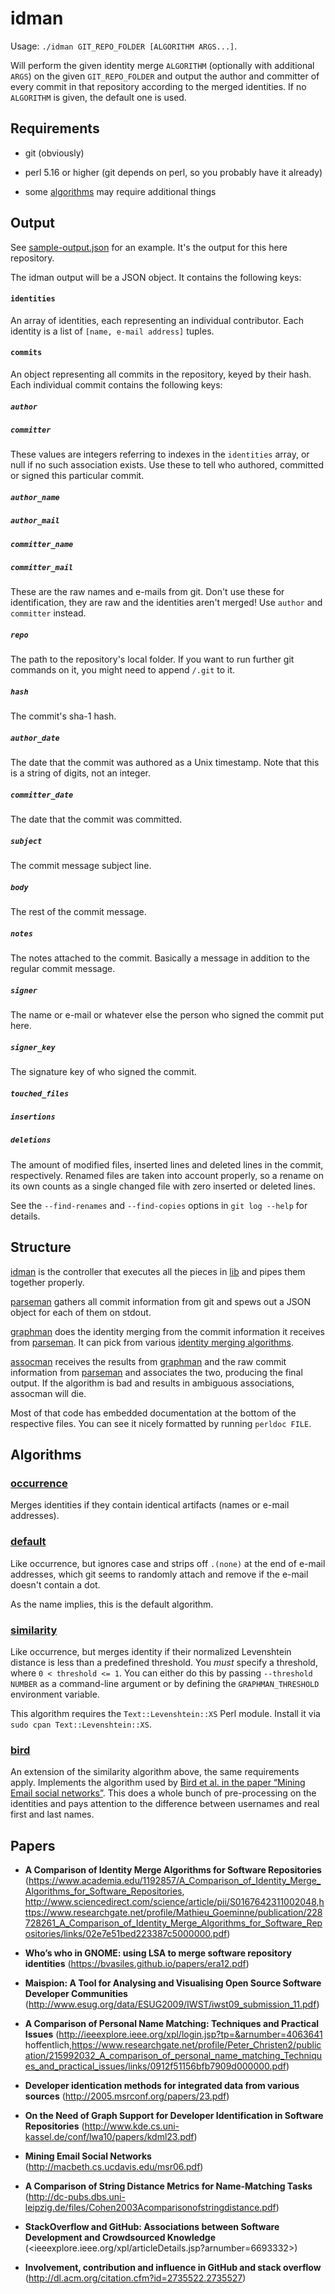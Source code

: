 # idman

Usage: `./idman GIT_REPO_FOLDER [ALGORITHM ARGS...]`.

Will perform the given identity merge `ALGORITHM` (optionally with additional
`ARGS`) on the given `GIT_REPO_FOLDER` and output the author and committer of
every commit in that repository according to the merged identities. If no
`ALGORITHM` is given, the default one is used.


## Requirements

* git (obviously)

* perl 5.16 or higher (git depends on perl, so you probably have it already)

* some [algorithms](#algorithms) may require additional things


## Output

See [sample-output.json](sample-output.json) for an example. It's the output
for this here repository.

The idman output will be a JSON object. It contains the following keys:

#### `identities`

An array of identities, each representing an individual contributor. Each
identity is a list of `[name, e-mail address]` tuples.

#### `commits`

An object representing all commits in the repository, keyed by their hash. Each
individual commit contains the following keys:

##### `author`

##### `committer`

These values are integers referring to indexes in the `identities` array, or
null if no such association exists. Use these to tell who authored, committed
or signed this particular commit.

##### `author_name`

##### `author_mail`

##### `committer_name`

##### `committer_mail`

These are the raw names and e-mails from git. Don't use these for
identification, they are raw and the identities aren't merged! Use `author` and
`committer` instead.

##### `repo`

The path to the repository's local folder. If you want to run further git
commands on it, you might need to append `/.git` to it.

##### `hash`

The commit's sha-1 hash.

##### `author_date`

The date that the commit was authored as a Unix timestamp. Note that this is a
string of digits, not an integer.

##### `committer_date`

The date that the commit was committed.

##### `subject`

The commit message subject line.

##### `body`

The rest of the commit message.

##### `notes`

The notes attached to the commit. Basically a message in addition to the
regular commit message.

##### `signer`

The name or e-mail or whatever else the person who signed the commit put here.

##### `signer_key`

The signature key of who signed the commit.

##### `touched_files`

##### `insertions`

##### `deletions`

The amount of modified files, inserted lines and deleted lines in the commit,
respectively. Renamed files are taken into account properly, so a rename on
its own counts as a single changed file with zero inserted or deleted lines.

See the `--find-renames` and `--find-copies` options in `git log --help` for
details.


## Structure

[idman](idman) is the controller that executes all the pieces in [lib](lib) and
pipes them together properly.

[parseman](lib/parseman) gathers all commit information from git and spews out
a JSON object for each of them on stdout.

[graphman](lib/graphman) does the identity merging from the commit information
it receives from [parseman](lib/parseman). It can pick from various [identity
merging algorithms](lib/Graph/Man/Algorithm).

[assocman](lib/assocman) receives the results from [graphman](lib/graphman) and
the raw commit information from [parseman](lib/parseman) and associates the
two, producing the final output. If the algorithm is bad and results in
ambiguous associations, assocman will die.

Most of that code has embedded documentation at the bottom of the respective
files. You can see it nicely formatted by running `perldoc FILE`.


## Algorithms

### [occurrence](lib/Graph/Man/Algorithm/Occurrence.pm)

Merges identities if they contain identical artifacts (names or e-mail
addresses).

### [default](lib/Graph/Man/Algorithm/Default.pm)

Like occurrence, but ignores case and strips off `.(none)` at the end of e-mail
addresses, which git seems to randomly attach and remove if the e-mail doesn't
contain a dot.

As the name implies, this is the default algorithm.

### [similarity](lib/Graph/Man/Algorithm/Similarity.pm)

Like occurrence, but merges identity if their normalized Levenshtein distance
is less than a predefined threshold. You *must* specify a threshold, where `0 <
threshold <= 1`. You can either do this by passing `--threshold NUMBER` as a
command-line argument or by defining the `GRAPHMAN_THRESHOLD` environment
variable.

This algorithm requires the `Text::Levenshtein::XS` Perl module. Install it via
`sudo cpan Text::Levenshtein::XS`.

### [bird](lib/Graph/Man/Algorithm/Bird.pm)

An extension of the similarity algorithm above, the same requirements apply.
Implements the algorithm used by [Bird et al. in the paper “Mining Email social
networks”](http://macbeth.cs.ucdavis.edu/msr06.pdf). This does a whole bunch
of pre-processing on the identities and pays attention to the difference
between usernames and real first and last names.


## Papers

* **A Comparison of Identity Merge Algorithms for Software Repositories** (<https://www.academia.edu/1192857/A_Comparison_of_Identity_Merge_Algorithms_for_Software_Repositories>, <http://www.sciencedirect.com/science/article/pii/S0167642311002048>,<https://www.researchgate.net/profile/Mathieu_Goeminne/publication/228728261_A_Comparison_of_Identity_Merge_Algorithms_for_Software_Repositories/links/02e7e51bed223387c5000000.pdf>)

* **Who’s who in GNOME: using LSA to merge software repository identities** (<https://bvasiles.github.io/papers/era12.pdf>)

* **Maispion: A Tool for Analysing and Visualising Open Source Software Developer Communities** (<http://www.esug.org/data/ESUG2009/IWST/iwst09_submission_11.pdf>)

* **A Comparison of Personal Name Matching: Techniques and Practical Issues** (<http://ieeexplore.ieee.org/xpl/login.jsp?tp=&arnumber=4063641> hoffentlich,<https://www.researchgate.net/profile/Peter_Christen2/publication/215992032_A_comparison_of_personal_name_matching_Techniques_and_practical_issues/links/0912f51156bfb7909d000000.pdf>)

* **Developer identication methods for integrated data from various sources** (<http://2005.msrconf.org/papers/23.pdf>)

* **On the Need of Graph Support for Developer Identification in Software Repositories** (<http://www.kde.cs.uni-kassel.de/conf/lwa10/papers/kdml23.pdf>)

* **Mining Email Social Networks** (<http://macbeth.cs.ucdavis.edu/msr06.pdf>)

* **A Comparison of String Distance Metrics for Name-Matching Tasks** (<http://dc-pubs.dbs.uni-leipzig.de/files/Cohen2003Acomparisonofstringdistance.pdf>)

* **StackOverflow and GitHub: Associations between Software Development and Crowdsourced Knowledge** (<ieeexplore.ieee.org/xpl/articleDetails.jsp?arnumber=6693332>)

* **Involvement, contribution and influence in GitHub and stack overflow** (<http://dl.acm.org/citation.cfm?id=2735522.2735527>)
